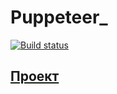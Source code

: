 # Puppeteer_

[![Build status](https://ci.appveyor.com/api/projects/status/020vtxma20ye189j?svg=true)](https://ci.appveyor.com/project/VMoiseev/puppeteer)

## [Проект](https://vmoiseev.github.io/Puppeteer_/)
